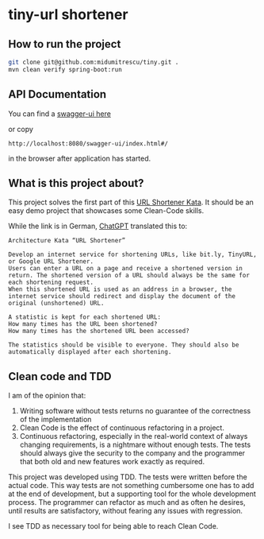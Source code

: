 # tiny-url shortener

## How to run the project

```bash
git clone git@github.com:midumitrescu/tiny.git .
mvn clean verify spring-boot:run
```


## API Documentation
You can find a [swagger-ui here](http://localhost:8080/swagger-ui/index.html#/)

or copy
```
http://localhost:8080/swagger-ui/index.html#/
```
in the browser after application has started. 

## What is this project about?

This project solves the first part of this [URL Shortener Kata](https://ccd-school.de/coding-dojo/architecture-katas/url-shortener/).
It should be an easy demo project that showcases some Clean-Code skills.

While the link is in German, [ChatGPT]() translated this to: 

```
Architecture Kata “URL Shortener”

Develop an internet service for shortening URLs, like bit.ly, TinyURL, or Google URL Shortener.
Users can enter a URL on a page and receive a shortened version in return. The shortened version of a URL should always be the same for each shortening request.
When this shortened URL is used as an address in a browser, the internet service should redirect and display the document of the original (unshortened) URL.

A statistic is kept for each shortened URL:
How many times has the URL been shortened?
How many times has the shortened URL been accessed?

The statistics should be visible to everyone. They should also be automatically displayed after each shortening.
```

## Clean code and TDD

I am of the opinion that:

1. Writing software without tests returns no guarantee of the correctness of the 
implementation
2. Clean Code is the effect of continuous refactoring in a project. 
3. Continuous refactoring, especially in the real-world context of always changing
requirements, is a nightmare without enough tests. The tests should always give
the security to the company and the programmer that both old and new features work
exactly as required.

This project was developed using TDD. The tests were written before the
actual code. This way tests are not something cumbersome one has to add 
at the end of development, but a supporting tool for the whole development process.
The programmer can refactor as much and as often he desires, until results are
satisfactory, without fearing any issues with regression.

I see TDD as necessary tool for being able to reach Clean Code.